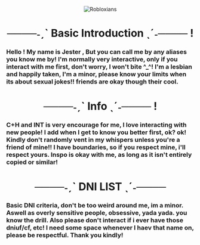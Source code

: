 <p align="center">
  <img src="https://ghtb-counter.vercel.app/api/counter?username=Jesters-Circus&label=Robloxians&color=63656e&labelColor=3b3a40&labelBgColor=dedede&countColor=ffffff&style=plastic" alt="Robloxians" />
</p>

<h1 align="center"> ────˗ˏˋ Basic Introduction ˎˊ˗──── !</h1>

<h3 align="left"> Hello ! My name is Jester , But you can call me by any aliases you know me by! I'm normally very interactive, only if you interact with me first, don't worry, I won't bite ^_^! I'm a lesbian and happily taken, I'm a minor, please know your limits when its about sexual jokes!! friends are okay though their cool.

<h1 align="center"> ────˗ˏˋ Info ˎˊ˗──── ! </h1>

<h3 align="left"> C+H and INT is very encourage for me, I love interacting with new people! I add when I get to know you better first, ok? ok! Kindly don't randomly vent in my whispers unless you're a friend of mine!! I have boundaries, so if you respect mine, i'll respect yours. Inspo is okay with me, as long as it isn't entirely copied or similar!

<h1 align="center"> ────˗ˏˋ DNI LIST ˎˊ˗────

<h3 align="left"> Basic DNI criteria, don't be too weird around me, im a minor. Aswell as overly sensitive people, obsessive, yada yada. you know the drill. Also please don't interact if i ever have those dniuf/cf, etc! I need some space whenever I haev that name on, please be respectful. Thank you kindly!
